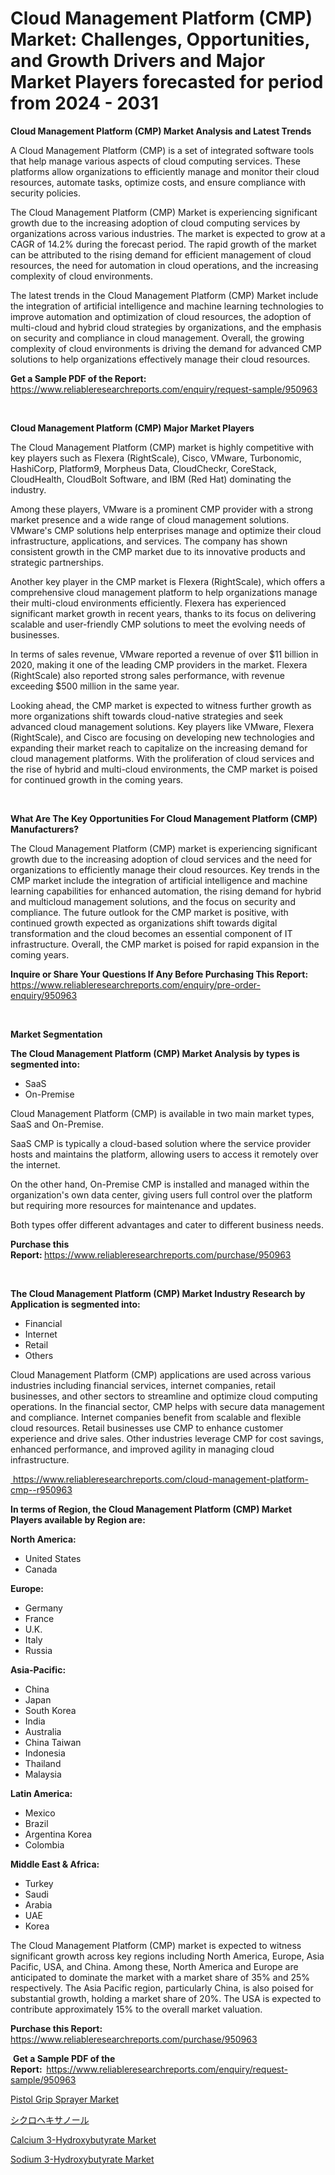 <p><h1>Cloud Management Platform (CMP) Market: Challenges, Opportunities, and Growth Drivers and Major Market Players forecasted for period from 2024 - 2031</h1></p><p><strong>Cloud Management Platform (CMP) Market Analysis and Latest Trends</strong></p>
<p><p>A Cloud Management Platform (CMP) is a set of integrated software tools that help manage various aspects of cloud computing services. These platforms allow organizations to efficiently manage and monitor their cloud resources, automate tasks, optimize costs, and ensure compliance with security policies.</p><p>The Cloud Management Platform (CMP) Market is experiencing significant growth due to the increasing adoption of cloud computing services by organizations across various industries. The market is expected to grow at a CAGR of 14.2% during the forecast period. The rapid growth of the market can be attributed to the rising demand for efficient management of cloud resources, the need for automation in cloud operations, and the increasing complexity of cloud environments.</p><p>The latest trends in the Cloud Management Platform (CMP) Market include the integration of artificial intelligence and machine learning technologies to improve automation and optimization of cloud resources, the adoption of multi-cloud and hybrid cloud strategies by organizations, and the emphasis on security and compliance in cloud management. Overall, the growing complexity of cloud environments is driving the demand for advanced CMP solutions to help organizations effectively manage their cloud resources.</p></p>
<p><strong>Get a Sample PDF of the Report:&nbsp;</strong> <a href="https://www.reliableresearchreports.com/enquiry/request-sample/950963">https://www.reliableresearchreports.com/enquiry/request-sample/950963</a></p>
<p>&nbsp;</p>
<p><strong>Cloud Management Platform (CMP) Major Market Players</strong></p>
<p><p>The Cloud Management Platform (CMP) market is highly competitive with key players such as Flexera (RightScale), Cisco, VMware, Turbonomic, HashiCorp, Platform9, Morpheus Data, CloudCheckr, CoreStack, CloudHealth, CloudBolt Software, and IBM (Red Hat) dominating the industry.</p><p>Among these players, VMware is a prominent CMP provider with a strong market presence and a wide range of cloud management solutions. VMware's CMP solutions help enterprises manage and optimize their cloud infrastructure, applications, and services. The company has shown consistent growth in the CMP market due to its innovative products and strategic partnerships.</p><p>Another key player in the CMP market is Flexera (RightScale), which offers a comprehensive cloud management platform to help organizations manage their multi-cloud environments efficiently. Flexera has experienced significant market growth in recent years, thanks to its focus on delivering scalable and user-friendly CMP solutions to meet the evolving needs of businesses.</p><p>In terms of sales revenue, VMware reported a revenue of over $11 billion in 2020, making it one of the leading CMP providers in the market. Flexera (RightScale) also reported strong sales performance, with revenue exceeding $500 million in the same year.</p><p>Looking ahead, the CMP market is expected to witness further growth as more organizations shift towards cloud-native strategies and seek advanced cloud management solutions. Key players like VMware, Flexera (RightScale), and Cisco are focusing on developing new technologies and expanding their market reach to capitalize on the increasing demand for cloud management platforms. With the proliferation of cloud services and the rise of hybrid and multi-cloud environments, the CMP market is poised for continued growth in the coming years.</p></p>
<p>&nbsp;</p>
<p><strong>What Are The Key Opportunities For Cloud Management Platform (CMP) Manufacturers?</strong></p>
<p><p>The Cloud Management Platform (CMP) market is experiencing significant growth due to the increasing adoption of cloud services and the need for organizations to efficiently manage their cloud resources. Key trends in the CMP market include the integration of artificial intelligence and machine learning capabilities for enhanced automation, the rising demand for hybrid and multicloud management solutions, and the focus on security and compliance. The future outlook for the CMP market is positive, with continued growth expected as organizations shift towards digital transformation and the cloud becomes an essential component of IT infrastructure. Overall, the CMP market is poised for rapid expansion in the coming years.</p></p>
<p><strong>Inquire or Share Your Questions If Any Before Purchasing This Report:</strong> <a href="https://www.reliableresearchreports.com/enquiry/pre-order-enquiry/950963">https://www.reliableresearchreports.com/enquiry/pre-order-enquiry/950963</a></p>
<p>&nbsp;</p>
<p><strong>Market Segmentation</strong></p>
<p><strong>The Cloud Management Platform (CMP) Market Analysis by types is segmented into:</strong></p>
<p><ul><li>SaaS</li><li>On-Premise</li></ul></p>
<p><p>Cloud Management Platform (CMP) is available in two main market types, SaaS and On-Premise. </p><p>SaaS CMP is typically a cloud-based solution where the service provider hosts and maintains the platform, allowing users to access it remotely over the internet. </p><p>On the other hand, On-Premise CMP is installed and managed within the organization's own data center, giving users full control over the platform but requiring more resources for maintenance and updates. </p><p>Both types offer different advantages and cater to different business needs.</p></p>
<p><strong>Purchase this Report:&nbsp;</strong><a href="https://www.reliableresearchreports.com/purchase/950963">https://www.reliableresearchreports.com/purchase/950963</a></p>
<p>&nbsp;</p>
<p><strong>The Cloud Management Platform (CMP) Market Industry Research by Application is segmented into:</strong></p>
<p><ul><li>Financial</li><li>Internet</li><li>Retail</li><li>Others</li></ul></p>
<p><p>Cloud Management Platform (CMP) applications are used across various industries including financial services, internet companies, retail businesses, and other sectors to streamline and optimize cloud computing operations. In the financial sector, CMP helps with secure data management and compliance. Internet companies benefit from scalable and flexible cloud resources. Retail businesses use CMP to enhance customer experience and drive sales. Other industries leverage CMP for cost savings, enhanced performance, and improved agility in managing cloud infrastructure.</p></p>
<p><a href="https://www.reliableresearchreports.com/cloud-management-platform-cmp--r950963">&nbsp;https://www.reliableresearchreports.com/cloud-management-platform-cmp--r950963</a></p>
<p><strong>In terms of Region, the Cloud Management Platform (CMP) Market Players available by Region are:</strong></p>
<p>
    <p> <strong> North America: </strong>
        <ul>
            <li>United States</li>
            <li>Canada</li>
        </ul>
        </p> 
    <p> <strong> Europe: </strong>
        <ul>
            <li>Germany</li>
            <li>France</li>
            <li>U.K.</li>
            <li>Italy</li>
            <li>Russia</li>
        </ul>
        </p> 
    <p> <strong> Asia-Pacific: </strong>
        <ul>
            <li>China</li>
            <li>Japan</li>
            <li>South Korea</li>
            <li>India</li>
            <li>Australia</li>
            <li>China Taiwan</li>
            <li>Indonesia</li>
            <li>Thailand</li>
            <li>Malaysia</li>
        </ul>
        </p> 
    <p> <strong> Latin America: </strong>
        <ul>
            <li>Mexico</li>
            <li>Brazil</li>
            <li>Argentina Korea</li>
            <li>Colombia</li>
        </ul>
        </p> 
    <p> <strong> Middle East & Africa: </strong>
        <ul>
            <li>Turkey</li>
            <li>Saudi</li>
            <li>Arabia</li>
            <li>UAE</li>
            <li>Korea</li>
        </ul>
    </p>
    </p>
<p><p>The Cloud Management Platform (CMP) market is expected to witness significant growth across key regions including North America, Europe, Asia Pacific, USA, and China. Among these, North America and Europe are anticipated to dominate the market with a market share of 35% and 25% respectively. The Asia Pacific region, particularly China, is also poised for substantial growth, holding a market share of 20%. The USA is expected to contribute approximately 15% to the overall market valuation.</p></p>
<p><strong>Purchase this Report: </strong><a href="https://www.reliableresearchreports.com/purchase/950963">https://www.reliableresearchreports.com/purchase/950963</a></p>
<p>&nbsp;<strong>Get a Sample PDF of the Report:&nbsp;&nbsp;</strong><a href="https://www.reliableresearchreports.com/enquiry/request-sample/950963">https://www.reliableresearchreports.com/enquiry/request-sample/950963</a></p>
<p><strong></strong></p>
<p><p><a href="https://issuu.com/reportprime-2/docs/pistol-grip-sprayer-market-size-2030.pptx">Pistol Grip Sprayer Market</a></p><p><a href="https://github.com/charm854/Market-Research-Report-List-1/blob/main/498136362668.md">シクロヘキサノール</a></p><p><a href="https://www.linkedin.com/pulse/calcium-3-hydroxybutyrate-market-offer-valuable-insights-wzldf">Calcium 3-Hydroxybutyrate Market</a></p><p><a href="https://www.linkedin.com/pulse/sodium-3-hydroxybutyrate-market-size-global-industry-overview-oqgzf">Sodium 3-Hydroxybutyrate Market</a></p></p>